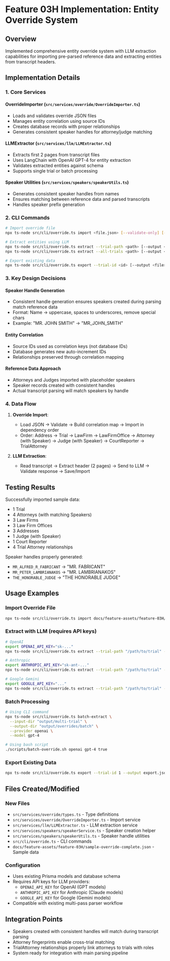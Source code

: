 # Feature 03H Implementation: Entity Override System

## Overview
Implemented comprehensive entity override system with LLM extraction capabilities for importing pre-parsed reference data and extracting entities from transcript headers.

## Implementation Details

### 1. Core Services

#### OverrideImporter (`src/services/override/OverrideImporter.ts`)
- Loads and validates override JSON files
- Manages entity correlation using source IDs
- Creates database records with proper relationships
- Generates consistent speaker handles for attorney/judge matching

#### LLMExtractor (`src/services/llm/LLMExtractor.ts`)
- Extracts first 2 pages from transcript files
- Uses LangChain with OpenAI GPT-4 for entity extraction
- Validates extracted entities against schema
- Supports single trial or batch processing

#### Speaker Utilities (`src/services/speakers/speakerUtils.ts`)
- Generates consistent speaker handles from names
- Ensures matching between reference data and parsed transcripts
- Handles speaker prefix generation

### 2. CLI Commands

```bash
# Import override file
npx ts-node src/cli/override.ts import <file.json> [--validate-only] [--verbose]

# Extract entities using LLM
npx ts-node src/cli/override.ts extract --trial-path <path> [--output <file>] [--import]
npx ts-node src/cli/override.ts extract --all-trials <path> [--output <file>]

# Export existing data
npx ts-node src/cli/override.ts export --trial-id <id> [--output <file>]
```

### 3. Key Design Decisions

#### Speaker Handle Generation
- Consistent handle generation ensures speakers created during parsing match reference data
- Format: Name → uppercase, spaces to underscores, remove special chars
- Example: "MR. JOHN SMITH" → "MR_JOHN_SMITH"

#### Entity Correlation
- Source IDs used as correlation keys (not database IDs)
- Database generates new auto-increment IDs
- Relationships preserved through correlation mapping

#### Reference Data Approach
- Attorneys and Judges imported with placeholder speakers
- Speaker records created with consistent handles
- Actual transcript parsing will match speakers by handle

### 4. Data Flow

1. **Override Import**:
   - Load JSON → Validate → Build correlation map → Import in dependency order
   - Order: Address → Trial → LawFirm → LawFirmOffice → Attorney (with Speaker) → Judge (with Speaker) → CourtReporter → TrialAttorney

2. **LLM Extraction**:
   - Read transcript → Extract header (2 pages) → Send to LLM → Validate response → Save/Import

## Testing Results

Successfully imported sample data:
- 1 Trial
- 4 Attorneys (with matching Speakers)
- 3 Law Firms
- 3 Law Firm Offices
- 3 Addresses
- 1 Judge (with Speaker)
- 1 Court Reporter
- 4 Trial Attorney relationships

Speaker handles properly generated:
- `MR_ALFRED_R_FABRICANT` → "MR. FABRICANT"
- `MR_PETER_LAMBRIANAKOS` → "MR. LAMBRIANAKOS"
- `THE_HONORABLE_JUDGE` → "THE HONORABLE JUDGE"

## Usage Examples

### Import Override File
```bash
npx ts-node src/cli/override.ts import docs/feature-assets/feature-03H/sample-override-complete.json --verbose
```

### Extract with LLM (requires API keys)
```bash
# OpenAI
export OPENAI_API_KEY="sk-..."
npx ts-node src/cli/override.ts extract --trial-path "/path/to/trial" --provider openai --model gpt-4

# Anthropic
export ANTHROPIC_API_KEY="sk-ant-..."
npx ts-node src/cli/override.ts extract --trial-path "/path/to/trial" --provider anthropic --model claude-3-opus

# Google Gemini
export GOOGLE_API_KEY="..."
npx ts-node src/cli/override.ts extract --trial-path "/path/to/trial" --provider google --model gemini-pro
```

### Batch Processing
```bash
# Using CLI command
npx ts-node src/cli/override.ts batch-extract \
  --input-dir "output/multi-trial" \
  --output-dir "output/overrides/batch" \
  --provider openai \
  --model gpt-4

# Using bash script
./scripts/batch-override.sh openai gpt-4 true
```

### Export Existing Data
```bash
npx ts-node src/cli/override.ts export --trial-id 1 --output export.json
```

## Files Created/Modified

### New Files
- `src/services/override/types.ts` - Type definitions
- `src/services/override/OverrideImporter.ts` - Import service
- `src/services/llm/LLMExtractor.ts` - LLM extraction service
- `src/services/speakers/speakerService.ts` - Speaker creation helper
- `src/services/speakers/speakerUtils.ts` - Speaker handle utilities
- `src/cli/override.ts` - CLI commands
- `docs/feature-assets/feature-03H/sample-override-complete.json` - Sample data

### Configuration
- Uses existing Prisma models and database schema
- Requires API keys for LLM providers:
  - `OPENAI_API_KEY` for OpenAI (GPT models)
  - `ANTHROPIC_API_KEY` for Anthropic (Claude models)  
  - `GOOGLE_API_KEY` for Google (Gemini models)
- Compatible with existing multi-pass parser workflow

## Integration Points

- Speakers created with consistent handles will match during transcript parsing
- Attorney fingerprints enable cross-trial matching
- TrialAttorney relationships properly link attorneys to trials with roles
- System ready for integration with main parsing pipeline